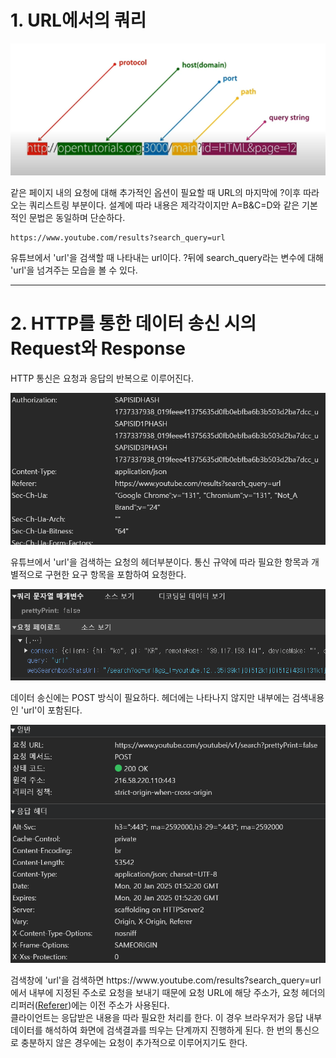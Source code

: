 # 1. URL에서의 쿼리

![URL 구조](./weekly1/img.png)

같은 페이지 내의 요청에 대해 추가적인 옵션이 필요할 때 URL의 마지막에 ?이후 따라오는 쿼리스트링 부분이다. 설계에 따라 내용은 제각각이지만 A=B&C=D와 같은 기본적인 문법은 동일하며 단순하다.

```
https://www.youtube.com/results?search_query=url
```

유튜브에서 'url'을 검색할 때 나타내는 url이다. ?뒤에 search_query라는 변수에 대해 'url'을 넘겨주는 모습을 볼 수 있다.

---

# 2. HTTP를 통한 데이터 송신 시의 Request와 Response

HTTP 통신은 요청과 응답의 반복으로 이루어진다.

![req](./weekly1/req.png)

유튜브에서 'url'을 검색하는 요청의 헤더부분이다. 통신 규약에 따라 필요한 항목과 개별적으로 구현한 요구 항목을 포함하여 요청한다.

![req](./weekly1/payload.png)

데이터 송신에는 POST 방식이 필요하다. 헤더에는 나타나지 않지만 내부에는 검색내용인 'url'이 포함된다.

![res](./weekly1/res.png)

검색창에 'url'을 검색하면 https:<k>//www<k>.youtube.com/results?search<k>\_<k>query=url에서 내부에 지정된 주소로 요청을 보내기 때문에 요청 URL에 해당 주소가, 요청 헤더의 리퍼러([Referer](https://ko.wikipedia.org/wiki/HTTP_%EB%A6%AC%ED%8D%BC%EB%9F%AC))에는 이전 주소가 사용된다.  
클라이언트는 응답받은 내용을 따라 필요한 처리를 한다. 이 경우 브라우저가 응답 내부 데이터를 해석하여 화면에 검색결과를 띄우는 단계까지 진행하게 된다. 한 번의 통신으로 충분하지 않은 경우에는 요청이 추가적으로 이루어지기도 한다.

